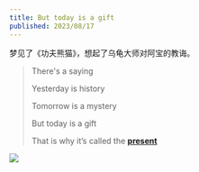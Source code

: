 ```yaml
---
title: But today is a gift
published: 2023/08/17
---
```


梦见了《功夫熊猫》，想起了乌龟大师对阿宝的教诲。

> There's a saying
>
>Yesterday is history
>
>Tomorrow is a mystery
>
>But today is a gift
>
>That is why it’s called the **[present](https://www.bing.com/dict/search?q=present&cc=cn)**

![](/imgs/2023/kung-fu-panda/1.jpg)